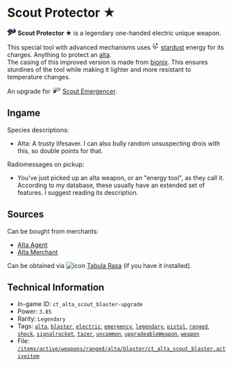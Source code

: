 # Scout Protector ★

<img src="https://raw.githubusercontent.com/Ceterai/Enternia/main/items/active/weapons/ranged/alta/blaster/ct_alta_scout_blaster_2.png" alt="Scout Protector ★ icon" loading="lazy" width="auto" height="16px"/> **Scout Protector ★** is a legendary one-handed electric unique weapon.

This special tool with advanced mechanisms uses <img src="https://raw.githubusercontent.com/Ceterai/Enternia/main/items/generic/crafting/ct_stardust.png" alt="Stardust icon" loading="lazy" width="auto" height="16px"/> [stardust](https://ceterai.github.io/MyEnternia/Wiki/Stardust) energy for its charges. Anything to protect an [alta](https://ceterai.github.io/MyEnternia/Wiki/Tags/Alta).  
The casing of this improved version is made from [bionix](https://ceterai.github.io/MyEnternia/Wiki/bionix). This ensures sturdines of the tool while making it lighter and more resistant to temperature changes.

An upgrade for <img src="https://raw.githubusercontent.com/Ceterai/Enternia/main/items/active/weapons/ranged/alta/blaster/ct_alta_scout_blaster.png" alt="Scout Emergencer icon" loading="lazy" width="auto" height="16px"/> [Scout Emergencer](https://ceterai.github.io/MyEnternia/Wiki/ScoutEmergencer).

## Ingame

Species descriptions:

- Alta: A trusty lifesaver. I can also bully random unsuspecting drois with this, so double points for that.

Radiomessages on pickup:

- You've just picked up an alta weapon, or an "energy tool", as they call it. According to my database, these usually have an extended set of features. I suggest reading its description.

## Sources

Can be bought from merchants:

- [Alta Agent](https://ceterai.github.io/MyEnternia/Wiki/AltaAgent)
- [Alta Merchant](https://ceterai.github.io/MyEnternia/Wiki/AltaMerchant)

Can be obtained via <img src="https://steamuserimages-a.akamaihd.net/ugc/263843960696222713/3EC9A7C005541F7D577EBCB8C5736B4EFC9973D6/" alt="icon" width="8" height="12"/> [Tabula Rasa](https://community.playstarbound.com/resources/the-tabula-rasa.3222/) (if you have it installed).

## Technical Information

- In-game ID: `ct_alta_scout_blaster-upgrade`
- Power: `3.85`
- Rarity: `Legendary`
- Tags: [`alta`](https://ceterai.github.io/MyEnternia/Wiki/Tags/Alta), [`blaster`](https://ceterai.github.io/MyEnternia/Wiki/Tags/Blaster), [`electric`](https://ceterai.github.io/MyEnternia/Wiki/Tags/Electric), [`emergency`](https://ceterai.github.io/MyEnternia/Wiki/Tags/Emergency), [`legendary`](https://ceterai.github.io/MyEnternia/Wiki/Tags/Legendary), [`pistol`](https://ceterai.github.io/MyEnternia/Wiki/Tags/Pistol), [`ranged`](https://ceterai.github.io/MyEnternia/Wiki/Tags/Ranged), [`shock`](https://ceterai.github.io/MyEnternia/Wiki/Tags/Shock), [`signalrocket`](https://ceterai.github.io/MyEnternia/Wiki/Tags/Signalrocket), [`tazer`](https://ceterai.github.io/MyEnternia/Wiki/Tags/Tazer), [`uncommon`](https://ceterai.github.io/MyEnternia/Wiki/Tags/Uncommon), [`upgradeableWeapon`](https://ceterai.github.io/MyEnternia/Wiki/Tags/UpgradeableWeapon), [`weapon`](https://ceterai.github.io/MyEnternia/Wiki/Tags/Weapon)
- File: [`/items/active/weapons/ranged/alta/blaster/ct_alta_scout_blaster.activeitem`](https://github.com/Ceterai/Enternia/blob/main/items/active/weapons/ranged/alta/blaster/ct_alta_scout_blaster.activeitem)
